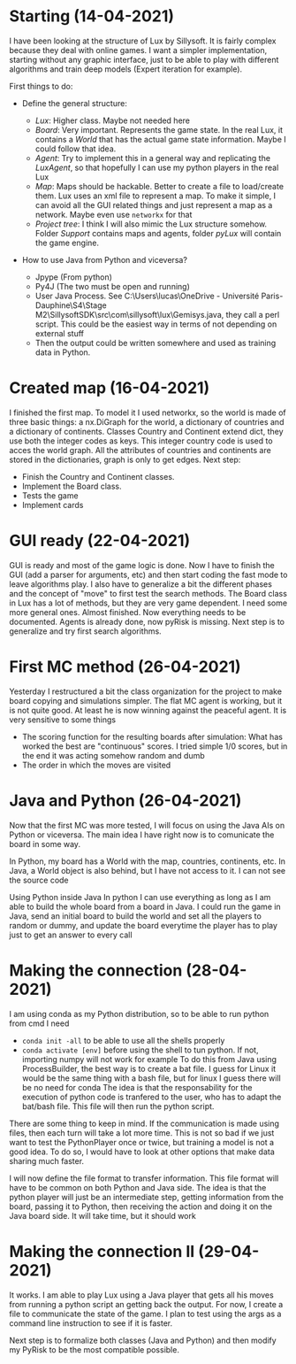 # Starting (14-04-2021)
I have been looking at the structure of Lux by Sillysoft. It is fairly complex because they deal with online games. I want a simpler implementation, starting without any graphic interface, just to be able to play with different algorithms and train deep models (Expert iteration for example).

First things to do:

  - Define the general structure: 
    - *Lux*: Higher class. Maybe not needed here
    - *Board*: Very important. Represents the game state. In the real Lux, it contains a *World* that has the actual game state information. Maybe I could follow that idea.
    - *Agent*: Try to implement this in a general way and replicating the *LuxAgent*, so that hopefully I can use my python players in the real Lux
    - *Map*: Maps should be hackable. Better to create a file to load/create them. Lux uses an xml file to represent a map. To make it simple, I can avoid all the GUI related things and just represent a map as a network. Maybe even use `networkx` for that
    - *Project tree*: I think I will also mimic the Lux structure somehow. Folder *Support* contains maps and agents, folder *pyLux* will contain the game engine.
    
  - How to use Java from Python and viceversa?
    - Jpype (From python)
    - Py4J (The two must be open and running)
    - User Java Process. See C:\Users\lucas\OneDrive - Université Paris-Dauphine\S4\Stage M2\SillysoftSDK\src\com\sillysoft\lux\Gemisys.java, they call a perl script. This could be the easiest way in terms of not depending on external stuff
    - Then the output could be written somewhere and used as training data in Python.
   

# Created map (16-04-2021)
I finished the first map. To model it I used networkx, so the world is made of three basic things: a nx.DiGraph for the world, a dictionary of countries and a dictionary of continents. Classes Country and Continent extend dict, they use both the integer codes as keys. This integer country code is used to acces the world graph.
All the attributes of countries and continents are stored in the dictionaries, graph is only to get edges.
Next step:

  - Finish the Country and Continent classes.
  - Implement the Board class.
  - Tests the game
  - Implement cards

# GUI ready (22-04-2021)
GUI is ready and most of the game logic is done. Now I have to finish the GUI (add a parser for arguments, etc) and then start coding the fast mode to leave algorithms play. I also have to generalize a bit the different phases and the concept of "move" to first test the search methods. The Board class in Lux has a lot of methods, but they are very game dependent. I need some more general ones.
Almost finished. Now everything needs to be documented. Agents is already done, now pyRisk is missing.
Next step is to generalize and try first search algorithms.


# First MC method (26-04-2021)
Yesterday I restructured a bit the class organization for the project to make board copying and simulations simpler. The flat MC agent is working, but it is not quite good. At least he is now winning against the peaceful agent. It is very sensitive to some things
  - The scoring function for the resulting boards after simulation: What has worked the best are "continuous" scores. I tried simple 1/0 scores, but in the end it was acting somehow random and dumb
  - The order in which the moves are visited
  
# Java and Python (26-04-2021)
Now that the first MC was more tested, I will focus on using the Java AIs on Python or viceversa. The main idea I have right now is to comunicate the board in some way.

In Python, my board has a World with the map, countries, continents, etc.
In Java, a World object is also behind, but I have not access to it. I can not see the source code

Using Python inside Java
In python I can use everything as long as I am able to build the whole board from a board in Java.
I could run the game in Java, send an initial board to build the world and set all the players to random or dummy, and update the board everytime the player has to play just to get an answer to every call

# Making the connection (28-04-2021)
I am using conda as my Python distribution, so to be able to run python from cmd I need
  - `conda init -all` to be able to use all the shells properly
  - `conda activate [env]` before using the shell to tun python. If not, importing numpy will not work for example
To do this from Java using ProcessBuilder, the best way is to create a bat file. I guess for Linux it would be the same thing with a bash file, but for linux I guess there will be no need for conda
The idea is that the responsability for the execution of python code is tranfered to the user, who has to adapt the bat/bash file. This file will then run the python script.

There are some thing to keep in mind. If the communication is made using files, then each turn will take a lot more time. This is not so bad if we just want to test the PythonPlayer once or twice, but training a model is not a good idea. To do so, I would have to look at other options that make data sharing much faster.

I will now define the file format to transfer information. This file format will have to be common on both Python and Java side.
The idea is that the python player will just be an intermediate step, getting information from the board, passing it to Python, then receiving the action and doing it on the Java board side. It will take time, but it should work

# Making the connection II (29-04-2021)
It works. I am able to play Lux using a Java player that gets all his moves from running a python script an getting back the output.
For now, I create a file to communicate the state of the game. I plan to test using the args as a command line instruction to see if it is faster.

Next step is to formalize both classes (Java and Python) and then modify my PyRisk to be the most compatible possible.

